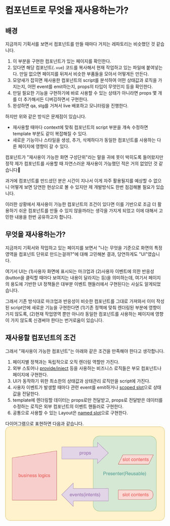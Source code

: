 # 컴포넌트로 무엇을 재사용하는가?

## 배경

지금까지 기획서를 보면서 컴포넌트를 만들 때마다 거치는 레파토리는 비슷했던 것 같습니다.

1. 이 부분을 구현한 컴포넌트가 있는 페이지를 확인한다.
2. 있다면 해당 컴포넌트(`.vue`) 코드를 복사해서 현재 작업하고 있는 파일에 붙여넣는다. 만일 없으면 페이지를 뒤져서 비슷한 부품들을 모아서 어떻게든 만든다.
3. 모양새가 잡히면 재사용한 컴포넌트의 script를 분석하여 어떤 상태값과 로직을 가지는지, 어떤 event를 emit하는지, props의 타입이 무엇인지 등을 확인한다.
4. 만일 필요한 기능을 구현하기에 바로 사용할 수 있는 상태가 아니라면 props 몇 개를 더 추가해서든 디버깅하면서 구현한다.
5. 완성하면 qa, stg를 거쳐서 live 배포하고 모니터링을 진행한다.

하지만 위와 같은 방식은 문제점이 있습니다.

- 재사용할 때마다 context에 맞춰 컴포넌트의 script 부분을 걔속 수정하면 template 부분도 같이 복잡해질 수 있다.
- 새로운 기능이나 스타일을 생성, 추가, 삭제하다가 동일한 컴포넌트를 사용하는 다른 페이지에 영향이 갈 수 있다.

컴포넌트가 "재사용이 가능한 화면 구성단위"라는 말을 귀에 못이 박히도록 들어왔지만 정작 제가 컴포넌트를 사용할 때 자연스러운 재사용이 가능했던 적은 거의 없었던 것 같습니다🤣

과거에 컴포넌트를 만드셨던 분은 시간이 지나서 이게 자주 활용될지를 예상할 수 없으니 어떻게 보면 당연한 현상으로 볼 수 있지만 제 개발방식도 한번 점검해볼 필요가 있습니다.

이러한 상황에서 재사용이 가능한 컴포넌트의 조건이 있다면 이를 기반으로 조금 더 활용하기 쉬운 컴포넌트를 만들 수 있지 않을까라는 생각을 가지게 되었고 이에 대해서 고민한 내용을 한번 공유하고자 합니다.

## 무엇을 재사용하는가?

지금까지 기획서와 작업하고 있는 페이지를 보면서 "나는 무엇을 기준으로 화면의 특정 영역을 컴포넌트 단위로 만드는걸까?"에 대해 고민해본 결과, 당연하게도 "UI"였습니다.

여기서 UI는 (1)사용자 화면에 표시되는 마크업과 (2)사용자 이벤트에 의한 반응성(button을 클릭할 때마다 보여지는 내용이 달라지는 등)을 의미하는데, 여기서 페이지의 용도에 기반한 UI 정책들은 대부분 이벤트 핸들러에서 구현된다는 사실도 알게되었습니다.

그래서 기존 방식대로 마크업과 반응성이 비슷한 컴포넌트를 그대로 가져와서 이미 작성된 script안에 새로운 기능을 구현한다면 (1)기존 정책에 맞춰 렌더링된 부분에 영향이 가지 않도록, (2)현재 작업영역 뿐만 아니라 동일한 컴포넌트를 사용하는 페이지에 영향이 가지 않도록 신경써야 한다는 번거로움이 있습니다.

## 재사용할 컴포넌트의 조건

그래서 "재사용이 가능한 컴포넌트"는 아래와 같은 조건을 만족해야 한다고 생각합니다.

1. 페이지별 정책과는 독립적으로 오직 렌더링 역할만 가진다.
2. 외부 스토어나 [provide/inject](https://vuejs.org/guide/components/provide-inject.html) 등을 사용하는 비즈니스 로직들은 부모 컴포넌트나 페이지에 구현한다.
3. UI가 동작하기 위한 최소한의 상태값과 상태관리 로직만을 script에 가진다.
4. 사용자 이벤트가 발생할 때마다 관련 event를 emit하거나 [scoped slot](https://vuejs.org/guide/components/slots.html#scoped-slots)으로 상태값을 전달한다.
5. template에 렌더링할 데이터는 props로만 전달받고, props로 전달받은 데이터를 수정하는 로직은 외부 컴포넌트의 이벤트 핸들러로 구현한다.
6. 공통으로 사용할 수 있는 Layout은 [named slot](https://vuejs.org/guide/components/slots.html#named-slots)으로 구현한다.

다이어그램으로 표현하면 다음과 같습니다.
![Reusable Component Diagram](./images/reusable_component_diagram.png)

